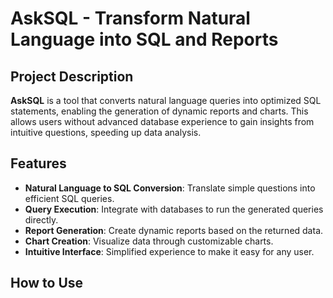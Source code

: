 # AskSQL - Transform Natural Language into SQL and Reports

## Project Description

**AskSQL** is a tool that converts natural language queries into optimized SQL statements, enabling the generation of dynamic reports and charts. This allows users without advanced database experience to gain insights from intuitive questions, speeding up data analysis.

## Features
- **Natural Language to SQL Conversion**: Translate simple questions into efficient SQL queries.
- **Query Execution**: Integrate with databases to run the generated queries directly.
- **Report Generation**: Create dynamic reports based on the returned data.
- **Chart Creation**: Visualize data through customizable charts.
- **Intuitive Interface**: Simplified experience to make it easy for any user.


## How to Use


